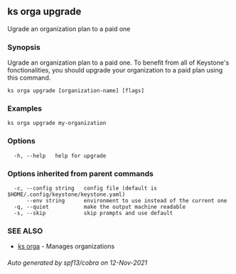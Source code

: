 ## ks orga upgrade

Ugrade an organization plan to a paid one

### Synopsis

Ugrade an organization plan to a paid one.
To benefit from all of Keystone's fonctionalities, you should upgrade your
organization to a paid plan using this command.


```
ks orga upgrade [organization-name] [flags]
```

### Examples

```
ks orga upgrade my-organization
```

### Options

```
  -h, --help   help for upgrade
```

### Options inherited from parent commands

```
  -c, --config string   config file (default is $HOME/.config/keystone/keystone.yaml)
      --env string      environment to use instead of the current one
  -q, --quiet           make the output machine readable
  -s, --skip            skip prompts and use default
```

### SEE ALSO

* [ks orga](ks_orga.md)	 - Manages organizations

###### Auto generated by spf13/cobra on 12-Nov-2021
